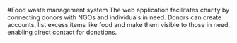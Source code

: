 #Food waste management system
The web application facilitates charity by connecting donors with NGOs and individuals in need. Donors can create accounts, list excess items like food and make them visible to those in need, enabling direct contact for donations.
